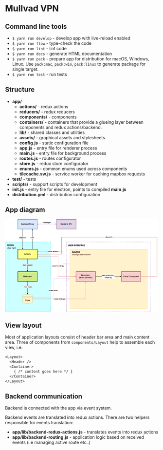 # Mullvad VPN

## Command line tools

- `$ yarn run develop` - develop app with live-reload enabled
- `$ yarn run flow` - type-check the code
- `$ yarn run lint` - lint code
- `$ yarn run docs` - generate HTML documentation
- `$ yarn run pack` - prepare app for distribution for macOS, Windows, Linux. Use `pack:mac`, `pack:win`, `pack:linux` to generate package for single target.
- `$ yarn run test` - run tests

## Structure

- **app/**
  - **actions/** - redux actions
  - **reducers/** - redux reducers
  - **components/** - components
  - **containers/** - containers that provide a glueing layer between components and redux actions/backend.
  - **lib/** - shared classes and utilities
  - **assets/** - graphical assets and stylesheets
  - **config.js** - static configuration file
  - **app.js** - entry file for renderer process
  - **main.js** - entry file for background process
  - **routes.js** - routes configurator
  - **store.js** - redux store configurator
  - **enums.js** - common enums used across components
  - **tilecache.sw.js** - service worker for caching mapbox requests
- **test/** - tests
- **scripts/** - support scripts for development
- **init.js** - entry file for electron, points to compiled **main.js**
- **distribution.yml** - distribution configuration

## App diagram

![App diagram](README%20images/app-diagram.png)

## View layout

Most of application layouts consist of header bar area and main content area. Three of components from `components/Layout` help to assemble each view, i.e:

```
<Layout>
  <Header />
  <Container>
    { /* content goes here */ }
  </Container>
</Layout>
```

## Backend communication

Backend is connected with the app via event system.

Backend events are translated into redux actions. There are two helpers responsible for events translation:

- **app/lib/backend-redux-actions.js** - translates events into redux actions
- **app/lib/backend-routing.js** - application logic based on received events (i.e managing active route etc..)
